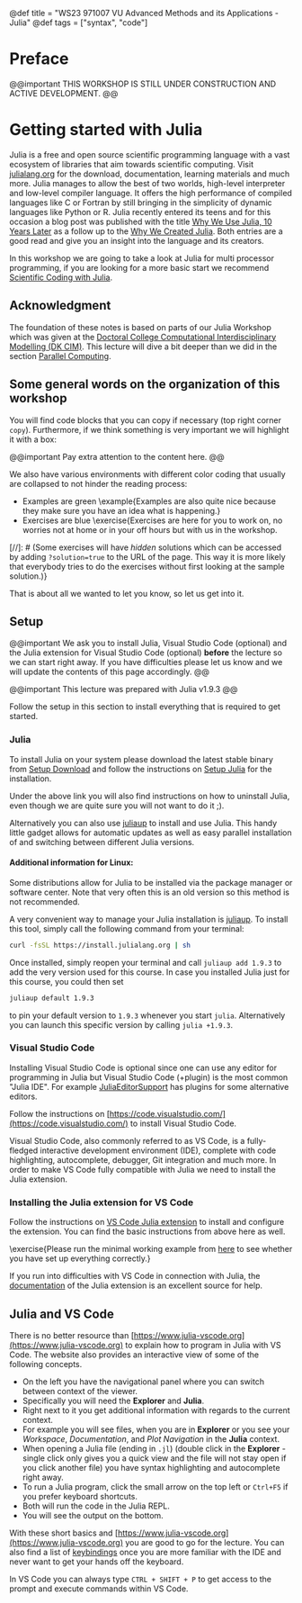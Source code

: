 @def title = "WS23 971007 VU Advanced Methods and its Applications - Julia"
@def tags = ["syntax", "code"]

# Preface

@@important
THIS WORKSHOP IS STILL UNDER CONSTRUCTION AND ACTIVE DEVELOPMENT.
@@
# Getting started with Julia

Julia is a free and open source scientific programming language with a vast ecosystem of libraries that aim towards scientific computing.
Visit [julialang.org](https://julialang.org) for the download, documentation, learning materials and much more.
Julia manages to allow the best of two worlds, high-level interpreter and low-level compiler language.
It offers the high performance of compiled languages like C or Fortran by still bringing in the simplicity of dynamic languages like Python or R.
Julia recently entered its teens and for this occasion a blog post was published with the title [Why We Use Julia, 10 Years Later](https://julialang.org/blog/2022/02/10years/) as a follow up to the [Why We Created Julia](https://julialang.org/blog/2012/02/why-we-created-julia/).
Both entries are a good read and give you an insight into the language and its creators.

In this workshop we are going to take a look at Julia for multi processor programming, if you are looking for a more basic start we recommend [Scientific Coding with Julia](https://noxthot.github.io/ss22_julia_workshop/).

## Acknowledgment
The foundation of these notes is based on parts of our Julia Workshop which was given at the [Doctoral College Computational Interdisciplinary Modelling (DK CIM)](https://www.uibk.ac.at/dk-cim/index.html.en).
This lecture will dive a bit deeper than we did in the section [Parallel Computing](https://noxthot.github.io/ss22_julia_workshop/pages/hpc/).

## Some general words on the organization of this workshop
You will find code blocks that you can copy if necessary (top right corner `copy`).
Furthermore, if we think something is very important we will highlight it with a box:

@@important
Pay extra attention to the content here.
@@

We also have various environments with different color coding that usually are collapsed to not hinder the reading process:
- Examples are green
\example{Examples are also quite nice because they make sure you have an idea what is happening.}
- Exercises are blue
\exercise{Exercises are here for you to work on, no worries not at home or in your off hours but with us in the workshop.

[//]: # (Some exercises will have *hidden* solutions which can be accessed by adding `?solution=true` to the URL of the page.
This way it is more likely that everybody tries to do the exercises without first looking at the sample solution.)}

That is about all we wanted to let you know, so let us get into it.

## Setup

@@important
We ask you to install Julia, Visual Studio Code (optional) and the Julia extension for Visual Studio Code (optional) **before** the lecture so we can start right away.
If you have difficulties please let us know and we will update the contents of this page accordingly.
@@

@@important
This lecture was prepared with Julia v1.9.3
@@

Follow the setup in this section to install everything that is required to get started.

### Julia

To install Julia on your system please download the latest stable binary from [Setup Download](https://julialang.org/downloads/) and follow the instructions on [Setup Julia](https://julialang.org/downloads/platform/) for the installation.

Under the above link you will also find instructions on how to uninstall Julia, even though we are quite sure you will not want to do it ;).

Alternatively you can also use [juliaup](https://github.com/JuliaLang/juliaup) to install and use Julia.
This handy little gadget allows for automatic updates as well as easy parallel installation of and switching between different Julia versions.

#### Additional information for Linux:

Some distributions allow for Julia to be installed via the package manager or software center.
Note that very often this is an old version so this method is not recommended.

A very convenient way to manage your Julia installation is [juliaup](https://github.com/JuliaLang/juliaup).
To install this tool, simply call the following command from your terminal:
```bash
curl -fsSL https://install.julialang.org | sh
```

Once installed, simply reopen your terminal and call `juliaup add 1.9.3` to add the very version used for this course.
In case you installed Julia just for this course, you could then set
```bash
juliaup default 1.9.3
```
to pin your default version to `1.9.3` whenever you start `julia`.
Alternatively you can launch this specific version by calling `julia +1.9.3`.


### Visual Studio Code

Installing Visual Studio Code is optional since one can use any editor for programming in Julia but Visual Studio Code (+plugin) is
the most common "Julia IDE".
For example [JuliaEditorSupport](https://github.com/JuliaEditorSupport) has plugins for some alternative editors.

Follow the instructions on [https://code.visualstudio.com/](https://code.visualstudio.com/) to install Visual Studio Code.

Visual Studio Code, also commonly referred to as VS Code, is a fully-fledged interactive development environment (IDE), complete with code highlighting, autocomplete, debugger, Git integration and much more.
In order to make VS Code fully compatible with Julia we need to install the Julia extension.

### Installing the Julia extension for VS Code

Follow the instructions on [VS Code Julia extension](https://www.julia-vscode.org/docs/dev/gettingstarted/#Installing-the-Julia-extension) to install and configure the extension.
You can find the basic instructions from above here as well.

\exercise{Please run the minimal working example from [here](https://www.julia-vscode.org/docs/dev/gettingstarted/#Creating-Your-First-Julia-Hello-World-program) to see whether you have set up everything correctly.}

If you run into difficulties with VS Code in connection with Julia, the [documentation](https://www.julia-vscode.org/docs/dev/) of the Julia extension is an excellent source for help.

## Julia and VS Code

There is no better resource than [https://www.julia-vscode.org](https://www.julia-vscode.org) to explain how to program in Julia with VS Code.
The website also provides an interactive view of some of the following concepts.

- On the left you have the navigational panel where you can switch between context of the viewer.
- Specifically you will need the **Explorer** and **Julia**.
- Right next to it you get additional information with regards to the current context.
- For example you will see files, when you are in **Explorer** or you see your _Workspace_, _Documentation_, and _Plot Navigation_ in the **Julia** context.
- When opening a Julia file (ending in `.jl`) (double click in the **Explorer** - single click only gives you a quick view and the file will not stay open if you click another file) you have syntax highlighting and autocomplete right away.
- To run a Julia program, click the small arrow on the top left or `Ctrl+F5` if you prefer keyboard shortcuts.
- Both will run the code in the Julia REPL.
- You will see the output on the bottom.

With these short basics and [https://www.julia-vscode.org](https://www.julia-vscode.org) you are good to go for the lecture.
You can also find a list of [keybindings](https://www.julia-vscode.org/docs/dev/userguide/keybindings/) once you are more familiar with the IDE and never want to get your hands off the keyboard.

In VS Code you can always type `CTRL + SHIFT + P` to get access to the prompt and execute commands within VS Code.